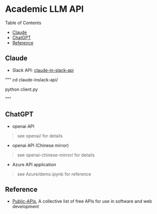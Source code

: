 
# Academic LLM API

Table of Contents

- [Claude](#claude)
- [ChatGPT](#chatgpt)
- [Reference]()

## Claude

- Slack API: [claude-in-slack-api](https://github.com/railgrade/claude-in-slack-api)

"""
cd claude-inslack-api/

python client.py

"""

## ChatGPT

- openai API

> see openai/ for details

- openai API (Chinese mirror)

> see openai-chinese-mirror/ for details

- Azure API application

> see Azure/demo.ipynb for reference

## Reference

- [Public-APIs](https://github.com/public-apis/public-apis), A collective list of free APIs for use in software and web development